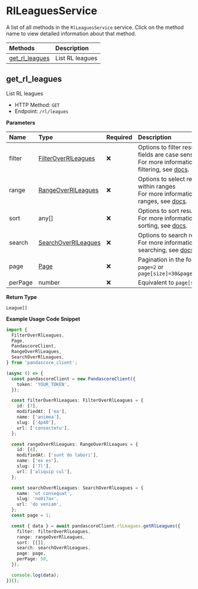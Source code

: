 # RlLeaguesService

A list of all methods in the `RlLeaguesService` service. Click on the method name to view detailed information about that method.

| Methods                           | Description     |
| :-------------------------------- | :-------------- |
| [get_rl_leagues](#get_rl_leagues) | List RL leagues |

## get_rl_leagues

List RL leagues

- HTTP Method: `GET`
- Endpoint: `/rl/leagues`

**Parameters**

| Name    | Type                                                    | Required | Description                                                                                                                                         |
| :------ | :------------------------------------------------------ | :------- | :-------------------------------------------------------------------------------------------------------------------------------------------------- |
| filter  | [FilterOverRlLeagues](../models/FilterOverRlLeagues.md) | ❌       | Options to filter results. String fields are case sensitive <br/>For more information on filtering, see [docs](/docs/filtering-and-sorting#filter). |
| range   | [RangeOverRlLeagues](../models/RangeOverRlLeagues.md)   | ❌       | Options to select results within ranges <br/>For more information on ranges, see [docs](/docs/filtering-and-sorting#range).                         |
| sort    | any[]                                                   | ❌       | Options to sort results <br/>For more information on sorting, see [docs](/docs/filtering-and-sorting#sort).                                         |
| search  | [SearchOverRlLeagues](../models/SearchOverRlLeagues.md) | ❌       | Options to search results <br/>For more information on searching, see [docs](/docs/filtering-and-sorting#search).                                   |
| page    | [Page](../models/Page.md)                               | ❌       | Pagination in the form of `page=2` or `page[size]=30&page[number]=2`                                                                                |
| perPage | number                                                  | ❌       | Equivalent to `page[size]`                                                                                                                          |

**Return Type**

`League[]`

**Example Usage Code Snippet**

```typescript
import {
  FilterOverRlLeagues,
  Page,
  PandascoreClient,
  RangeOverRlLeagues,
  SearchOverRlLeagues,
} from 'pandascore_client';

(async () => {
  const pandascoreClient = new PandascoreClient({
    token: 'YOUR_TOKEN',
  });

  const filterOverRlLeagues: FilterOverRlLeagues = {
    id: [7],
    modifiedAt: ['ea'],
    name: ['animea'],
    slug: ['4p40'],
    url: ['consectetu'],
  };

  const rangeOverRlLeagues: RangeOverRlLeagues = {
    id: [4],
    modifiedAt: ['sunt do labori'],
    name: ['ex es'],
    slug: ['7l'],
    url: ['aliquip cul'],
  };

  const searchOverRlLeagues: SearchOverRlLeagues = {
    name: 'ut consequat',
    slug: 'no017ax',
    url: 'do veniam',
  };
  const page = 1;

  const { data } = await pandascoreClient.rlLeagues.getRlLeagues({
    filter: filterOverRlLeagues,
    range: rangeOverRlLeagues,
    sort: [[]],
    search: searchOverRlLeagues,
    page: page,
    perPage: 50,
  });

  console.log(data);
})();
```

<!-- This file was generated by liblab | https://liblab.com/ -->
